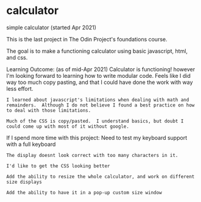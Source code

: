 # calculator
simple calculator (started Apr 2021)

This is the last project in The Odin Project's foundations course.

The goal is to make a functioning calculator using basic javascript, html, and css.



Learning Outcome: (as of mid-Apr 2021)
    Calculator is functioning! however I'm looking forward to learning how to write modular code.  Feels like I did way too much copy pasting, and that I could have done the work with way less effort.

    I learned about javascript's limitations when dealing with math and remainders.  Although I do not believe I found a best practice on how to deal with those limitations. 

    Much of the CSS is copy/pasted.  I understand basics, but doubt I could come up with most of it without google.

If I spend more time with this project:
    Need to test my keyboard support with a full keyboard

    The display doesnt look correct with too many characters in it.

    I'd like to get the CSS looking better

    Add the ability to resize the whole calculator, and work on different size displays

    Add the ability to have it in a pop-up custom size window